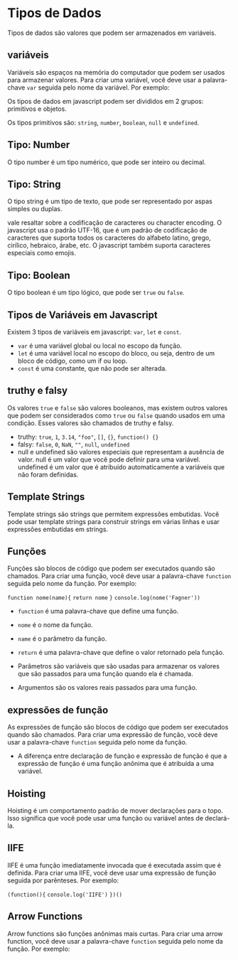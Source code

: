 # Tipos de Dados
Tipos de dados são valores que podem ser armazenados em variáveis.

## variáveis
Variáveis são espaços na memória do computador que podem ser usados para armazenar valores. Para criar uma variável, você deve usar a palavra-chave `var` seguida pelo nome da variável. Por exemplo:

Os tipos de dados em javascript podem ser divididos em 2 grupos: primitivos e objetos.

Os tipos primitivos são: `string`, `number`, `boolean`, `null` e `undefined`.


## Tipo: Number
O tipo number é um tipo numérico, que pode ser inteiro ou decimal.

## Tipo: String
O tipo string é um tipo de texto, que pode ser representado por aspas simples ou duplas.

vale resaltar sobre a codificação de caracteres ou character encoding. O javascript usa o padrão UTF-16, que é um padrão de codificação de caracteres que suporta todos os caracteres do alfabeto latino, grego, cirílico, hebraico, árabe, etc. O javascript também suporta caracteres especiais como emojis.

## Tipo: Boolean
O tipo boolean é um tipo lógico, que pode ser `true` ou `false`.

## Tipos de Variáveis em Javascript
Existem 3 tipos de variáveis em javascript: `var`, `let` e `const`.
- `var` é uma variável global ou local no escopo da função.
- `let` é uma variável local no escopo do bloco, ou seja, dentro de um bloco de código, como um if ou loop.
- `const` é uma constante, que não pode ser alterada.

## truthy e falsy
Os valores `true` e `false` são valores booleanos, mas existem outros valores que podem ser considerados como `true` ou `false` quando usados em uma condição. Esses valores são chamados de truthy e falsy.
- truthy: `true`, `1`, `3.14`, `"foo"`, `[]`, `{}`, `function() {}`
- falsy: `false`, `0`, `NaN`, `""`, `null`, `undefined`
- null e undefined são valores especiais que representam a ausência de valor. null é um valor que você pode definir para uma variável. undefined é um valor que é atribuído automaticamente a variáveis que não foram definidas.

## Template Strings
Template strings são strings que permitem expressões embutidas. Você pode usar template strings para construir strings em várias linhas e usar expressões embutidas em strings. 

## Funções
Funções são blocos de código que podem ser executados quando são chamados. Para criar uma função, você deve usar a palavra-chave `function` seguida pelo nome da função. Por exemplo:

`function nome(name){`
    `return nome`
`}`
`console.log(nome('Fagner'))`

- `function` é uma palavra-chave que define uma função.
- `nome` é o nome da função.
- `name` é o parâmetro da função.
- `return` é uma palavra-chave que define o valor retornado pela função.

- Parâmetros são variáveis que são usadas para armazenar os valores que são passados para uma função quando ela é chamada.
- Argumentos são os valores reais passados para uma função.

## expressões de função
As expressões de função são blocos de código que podem ser executados quando são chamados. Para criar uma expressão de função, você deve usar a palavra-chave `function` seguida pelo nome da função.
- A diferença entre declaração de função e expressão de função é que a expressão de função é uma função anônima que é atribuída a uma variável.

## Hoisting
Hoisting é um comportamento padrão de mover declarações para o topo. Isso significa que você pode usar uma função ou variável antes de declará-la.

## IIFE
IIFE é uma função imediatamente invocada que é executada assim que é definida. Para criar uma IIFE, você deve usar uma expressão de função seguida por parênteses. Por exemplo:

`(function(){`
    `console.log('IIFE')`
`})()`

## Arrow Functions
Arrow functions são funções anônimas mais curtas. Para criar uma arrow function, você deve usar a palavra-chave `function` seguida pelo nome da função. Por exemplo:


